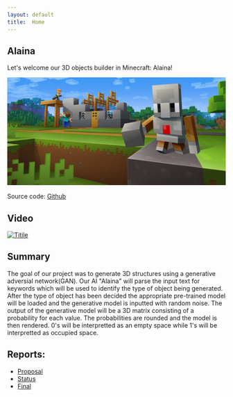 ```yaml
---
layout: default
title:  Home
---
```

## Alaina

Let's welcome our 3D objects builder in Minecraft: Alaina!

![image1](Images/Code_Builder.png?raw=true)

Source code: [Github](https://github.com/bdon1990x/minecraft-alaina)

## Video
[![Titile](/Images/FirstPage.png)](https://youtu.be/eLTgYg-6Mcw "Alaina: Status Report")

## Summary

The goal of our project was to generate 3D structures using a generative adversial network(GAN). Our AI "Alaina" will parse the input text for
keywords which will be used to identify the type of object being generated. After the type of object has been decided the appropriate pre-trained
model will be loaded and the generative model is inputted with random noise. The output of the generative model will be a 3D matrix consisting
of a probability for each value. The probabilities are rounded and the model is then rendered. 0's will be interpretted as an empty space while 1's will be interpretted as occupied space.

## Reports:

- [Proposal](proposal.html)
- [Status](status.html)
- [Final](final.html)